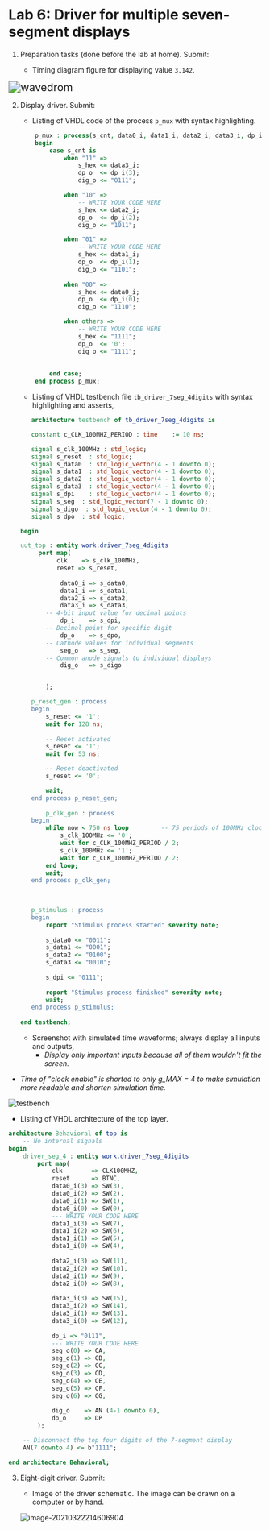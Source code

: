# Lab 6: Driver for multiple seven-segment displays

1. Preparation tasks (done before the lab at home). Submit:

   - Timing diagram figure for displaying value `3.142`.

<img src="wavedrom.svg" alt="wavedrom" style="zoom: 150%;" />

2. Display driver. Submit:

   - Listing of VHDL code of the process `p_mux` with syntax highlighting.

   ```vhdl
       p_mux : process(s_cnt, data0_i, data1_i, data2_i, data3_i, dp_i)
       begin
           case s_cnt is
               when "11" =>
                   s_hex <= data3_i;
                   dp_o  <= dp_i(3);
                   dig_o <= "0111";
   
               when "10" =>
                   -- WRITE YOUR CODE HERE
                   s_hex <= data2_i;
                   dp_o  <= dp_i(2);
                   dig_o <= "1011";
   
               when "01" =>
                   -- WRITE YOUR CODE HERE
                   s_hex <= data1_i;
                   dp_o  <= dp_i(1);
                   dig_o <= "1101";
                   
               when "00" =>
                   s_hex <= data0_i;
                   dp_o  <= dp_i(0);
                   dig_o <= "1110";
   
               when others =>
                   -- WRITE YOUR CODE HERE
                   s_hex <= "1111";
                   dp_o  <= '0';
                   dig_o <= "1111";
                   
               
           end case;
       end process p_mux;
   ```

   - Listing of VHDL testbench file `tb_driver_7seg_4digits` with syntax highlighting and asserts,

    ```vhdl
       architecture testbench of tb_driver_7seg_4digits is
   
       constant c_CLK_100MHZ_PERIOD : time    := 10 ns;
   
       signal s_clk_100MHz : std_logic;
       signal s_reset  : std_logic;
       signal s_data0  : std_logic_vector(4 - 1 downto 0);
       signal s_data1  : std_logic_vector(4 - 1 downto 0);
       signal s_data2  : std_logic_vector(4 - 1 downto 0);
       signal s_data3  : std_logic_vector(4 - 1 downto 0);
       signal s_dpi    : std_logic_vector(4 - 1 downto 0);
       signal s_seg  : std_logic_vector(7 - 1 downto 0);
       signal s_digo  : std_logic_vector(4 - 1 downto 0);
       signal s_dpo  : std_logic;
   
   begin
   
   uut_top : entity work.driver_7seg_4digits
         port map(
              clk    => s_clk_100MHz,
              reset => s_reset,
                         
               data0_i => s_data0,
               data1_i => s_data1,
               data2_i => s_data2,
               data3_i => s_data3,
           -- 4-bit input value for decimal points
               dp_i    => s_dpi,
           -- Decimal point for specific digit
               dp_o    => s_dpo,
           -- Cathode values for individual segments
               seg_o   => s_seg, 
           -- Common anode signals to individual displays
               dig_o   => s_digo
   
   
           );
   
       p_reset_gen : process
       begin
           s_reset <= '1';
           wait for 128 ns;
           
           -- Reset activated
           s_reset <= '1';
           wait for 53 ns;
   
           -- Reset deactivated
           s_reset <= '0';
   
           wait;
       end process p_reset_gen;
       
           p_clk_gen : process
       begin
           while now < 750 ns loop         -- 75 periods of 100MHz clock
               s_clk_100MHz <= '0';
               wait for c_CLK_100MHZ_PERIOD / 2;
               s_clk_100MHz <= '1';
               wait for c_CLK_100MHZ_PERIOD / 2;
           end loop;
           wait;
       end process p_clk_gen;
   
       
       
       p_stimulus : process
       begin
           report "Stimulus process started" severity note;
            
           s_data0 <= "0011";
           s_data1 <= "0001";
           s_data2 <= "0100";
           s_data3 <= "0010";
           
           s_dpi <= "0111";
           
           report "Stimulus process finished" severity note;
           wait;
       end process p_stimulus; 
           
   end testbench;
    ```

   - Screenshot with simulated time waveforms; always display all inputs and outputs,
     - *Display only important inputs because all of them wouldn't fit the screen.*
  - *Time of "clock enable" is shorted to only g_MAX = 4 to make simulation more readable and shorten simulation time.* 
   
![testbench](testbench.PNG)
   
   - Listing of VHDL architecture of the top layer.

```vhdl
architecture Behavioral of top is
    -- No internal signals
begin
    driver_seg_4 : entity work.driver_7seg_4digits
        port map(
            clk        => CLK100MHZ,
            reset      => BTNC,
            data0_i(3) => SW(3),
            data0_i(2) => SW(2),
            data0_i(1) => SW(1),
            data0_i(0) => SW(0),
            --- WRITE YOUR CODE HERE
            data1_i(3) => SW(7),
            data1_i(2) => SW(6),
            data1_i(1) => SW(5),
            data1_i(0) => SW(4),
            
            data2_i(3) => SW(11),
            data2_i(2) => SW(10),
            data2_i(1) => SW(9),
            data2_i(0) => SW(8),
            
            data3_i(3) => SW(15),
            data3_i(2) => SW(14),
            data3_i(1) => SW(13),
            data3_i(0) => SW(12),
            
            dp_i => "0111",
            --- WRITE YOUR CODE HERE
            seg_o(0) => CA,
            seg_o(1) => CB,
            seg_o(2) => CC,
            seg_o(3) => CD,
            seg_o(4) => CE,
            seg_o(5) => CF,
            seg_o(6) => CG,
            
            dig_o    => AN (4-1 downto 0),
            dp_o     => DP
        );

    -- Disconnect the top four digits of the 7-segment display
    AN(7 downto 4) <= b"1111";

end architecture Behavioral;
```
3. Eight-digit driver. Submit:

   - Image of the driver schematic. The image can be drawn on a computer or by hand.

   ![image-20210322214606904](Skener_20210322.png)

   

   
